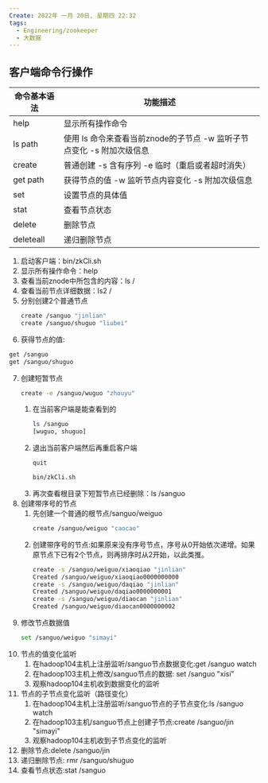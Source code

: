 ```yaml
---
Create: 2022年 一月 20日, 星期四 22:32
tags: 
  - Engineering/zookeeper
  - 大数据
---
```


## 客户端命令行操作

| 命令基本语法 | 功能描述                                                     |
| ------------ | ------------------------------------------------------------ |
| help         | 显示所有操作命令                                             |
| ls path      | 使用 ls 命令来查看当前znode的子节点  -w 监听子节点变化  -s  附加次级信息 |
| create       | 普通创建  -s 含有序列  -e 临时（重启或者超时消失）           |
| get path     | 获得节点的值  -w 监听节点内容变化  -s  附加次级信息          |
| set          | 设置节点的具体值                                             |
| stat         | 查看节点状态                                                 |
| delete       | 删除节点                                                     |
| deleteall    | 递归删除节点                                                 |


1. 启动客户端：bin/zkCli.sh
2. 显示所有操作命令：help
3. 查看当前znode中所包含的内容：ls /
4. 查看当前节点详细数据：ls2 /
5. 分别创建2个普通节点
	```bash
	create /sanguo "jinlian"
	create /sanguo/shuguo "liubei"
	```
6. 获得节点的值:
```bash
get /sanguo
get /sanguo/shuguo
```
7. 创建短暂节点
	```bash
	create -e /sanguo/wuguo "zhouyu"
	```
	1. 在当前客户端是能查看到的
		```bash
		ls /sanguo 
		[wuguo, shuguo]
		```
	2. 退出当前客户端然后再重启客户端
		```bash
		quit
		
		bin/zkCli.sh
		```
	3. 再次查看根目录下短暂节点已经删除：ls /sanguo
8. 创建带序号的节点
	1. 先创建一个普通的根节点/sanguo/weiguo
		```bash
		create /sanguo/weiguo "caocao"
		```
	1. 创建带序号的节点:如果原来没有序号节点，序号从0开始依次递增。如果原节点下已有2个节点，则再排序时从2开始，以此类推。
		```bash
		create -s /sanguo/weiguo/xiaoqiao "jinlian"
		Created /sanguo/weiguo/xiaoqiao0000000000
		create -s /sanguo/weiguo/daqiao "jinlian"
		Created /sanguo/weiguo/daqiao0000000001
		create -s /sanguo/weiguo/diaocan "jinlian"
		Created /sanguo/weiguo/diaocan0000000002
		```
9. 修改节点数据值
	```bash
	set /sanguo/weiguo "simayi"
	```
10. 节点的值变化监听
	1. 在hadoop104主机上注册监听/sanguo节点数据变化:get /sanguo watch
	2. 在hadoop103主机上修改/sanguo节点的数据: set /sanguo "xisi"
	3. 观察hadoop104主机收到数据变化的监听
11. 节点的子节点变化监听（路径变化）
	1. 在hadoop104主机上注册监听/sanguo节点的子节点变化:ls /sanguo watch
	2. 在hadoop103主机/sanguo节点上创建子节点:create /sanguo/jin "simayi"
	3. 观察hadoop104主机收到子节点变化的监听
12. 删除节点:delete /sanguo/jin
13. 递归删除节点: rmr /sanguo/shuguo
14. 查看节点状态:stat /sanguo





